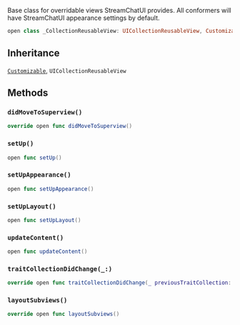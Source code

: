 
Base class for overridable views StreamChatUI provides.
All conformers will have StreamChatUI appearance settings by default.

``` swift
open class _CollectionReusableView: UICollectionReusableView, Customizable 
```

## Inheritance

[`Customizable`](Customizable), `UICollectionReusableView`

## Methods

### `didMoveToSuperview()`

``` swift
override open func didMoveToSuperview() 
```

### `setUp()`

``` swift
open func setUp() 
```

### `setUpAppearance()`

``` swift
open func setUpAppearance() 
```

### `setUpLayout()`

``` swift
open func setUpLayout() 
```

### `updateContent()`

``` swift
open func updateContent() 
```

### `traitCollectionDidChange(_:)`

``` swift
override open func traitCollectionDidChange(_ previousTraitCollection: UITraitCollection?) 
```

### `layoutSubviews()`

``` swift
override open func layoutSubviews() 
```
